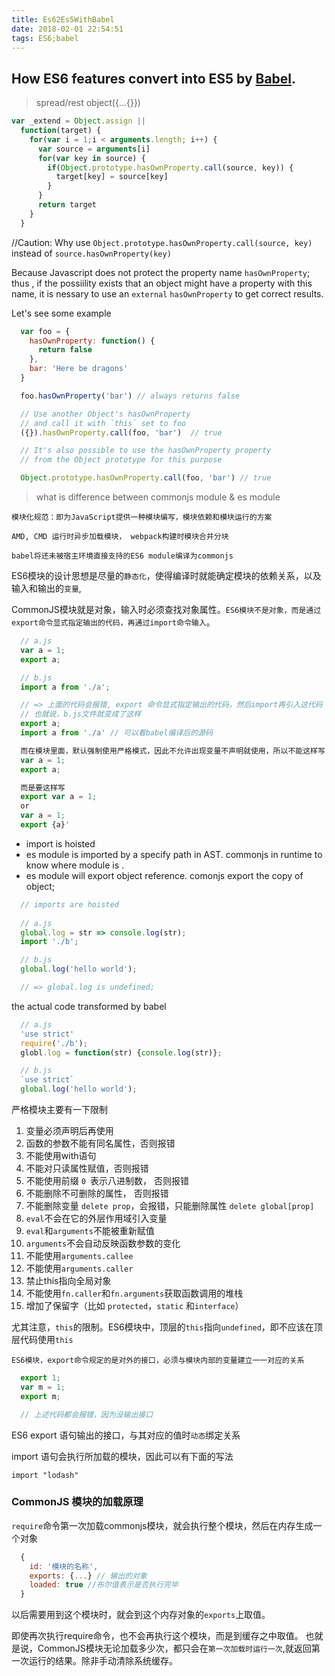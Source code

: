 ```yaml
---
title: Es62Es5WithBabel
date: 2018-02-01 22:54:51
tags: ES6;babel
---
```


## How ES6 features convert into ES5 by [Babel](https://babeljs.cn/repl/).

> spread/rest object({...{}})

```javascript
var _extend = Object.assign ||
  function(target) {
    for(var i = 1;i < arguments.length; i++) {
      var source = arguments[i]
      for(var key in source) {
        if(Object.prototype.hasOwnProperty.call(source, key)) {
          target[key] = source[key]
        }
      }
      return target
    }
  }
```

//Caution: Why use `Object.prototype.hasOwnProperty.call(source, key)` instead of `source.hasOwnProperty(key)`

Because Javascript does not protect the property name `hasOwnProperty`; thus , if the possiility exists that an object might have a property with this name, it is nessary to use an `external` `hasOwnProperty` to get correct results.

Let's see some example

```javascript
  var foo = {
    hasOwnProperty: function() {
      return false
    },
    bar: 'Here be dragons'
  }

  foo.hasOwnProperty('bar') // always returns false

  // Use another Object's hasOwnProperty
  // and call it with `this` set to foo
  ({}).hasOwnProperty.call(foo, 'bar')  // true

  // It's also possible to use the hasOwnProperty property
  // from the Object prototype for this purpose

  Object.prototype.hasOwnProperty.call(foo, 'bar') // true
```

> what is difference between commonjs module & es module

`模块化规范：即为JavaScript提供一种模块编写，模块依赖和模块运行的方案`

`AMD, CMD 运行时异步加载模块， webpack构建时模块合并分块`

`babel将还未被宿主环境直接支持的ES6 module编译为commonjs`

ES6模块的设计思想是尽量的`静态化`，使得编译时就能确定模块的依赖关系，以及输入和输出的`变量`,

CommonJS模块就是对象，输入时必须查找对象属性。`ES6模块不是对象，而是通过export命令显式指定输出的代码，再通过import命令输入`。

```javascript
  // a.js
  var a = 1;
  export a;

  // b.js
  import a from './a';

  // => 上面的代码会报错, export 命令显式指定输出的代码，然后import再引入这代码
  // 也就说，b.js文件就变成了这样
  export a;
  import a from './a' // 可以看babel编译后的源码

  而在模块里面，默认强制使用严格模式，因此不允许出现变量不声明就使用，所以不能这样写
  var a = 1;
  export a;

  而是要这样写
  export var a = 1;
  or
  var a = 1;
  export {a}'
```


*   import is hoisted
*   es module is imported by a specify path in AST. commonjs in runtime to know where module is .
*   es module will export object reference. comonjs export the copy of object;

```javascript
  // imports are hoisted
  
  // a.js
  global.log = str => console.log(str);
  import './b';

  // b.js
  global.log('hello world');

  // => global.log is undefined;
```

the actual code transformed by babel

```javascript
  // a.js
  'use strict'
  require('./b');
  globl.log = function(str) {console.log(str)};

  // b.js
  `use strict`
  global.log('hello world');
```

严格模块主要有一下限制
  1.  变量必须声明后再使用
  2.  函数的参数不能有同名属性，否则报错
  3.  不能使用with语句
  4.  不能对只读属性赋值，否则报错
  5.  不能使用前缀 `0 `表示八进制数， 否则报错
  6.  不能删除不可删除的属性， 否则报错
  7.  不能删除变量 `delete prop`，会报错，只能删除属性 `delete global[prop]`
  8.  `eval`不会在它的外层作用域引入变量
  9.  `eval`和`arguments`不能被重新赋值
  10. `arguments`不会自动反映函数参数的变化
  11. 不能使用`arguments.callee`
  12. 不能使用`arguments.caller`
  13. 禁止this指向全局对象
  14. 不能使用`fn.caller`和`fn.arguments`获取函数调用的堆栈
  15. 增加了保留字（比如 `protected`，`static` 和`interface`）

尤其注意，`this`的限制。ES6模块中，顶层的`this`指向`undefined`，即不应该在顶层代码使用`this`

`ES6模块，export命令规定的是对外的接口，必须与模块内部的变量建立一一对应的关系`

```javascript
  export 1;
  var m = 1;
  export m;

  // 上述代码都会报错，因为没输出接口
```

ES6 export 语句输出的接口，与其对应的值时`动态`绑定关系

import 语句会执行所加载的模块，因此可以有下面的写法

`import "lodash"`

### CommonJS 模块的加载原理

`require`命令第一次加载commonjs模块，就会执行整个模块，然后在内存生成一个对象
```javascript
  {
    id: '模块的名称',
    exports: {...} // 输出的对象
    loaded: true //布尔值表示是否执行完毕
  }
```
以后需要用到这个模块时，就会到这个内存对象的`exports`上取值。

即使再次执行require命令，也不会再执行这个模块，而是到缓存之中取值。 也就是说，CommonJS模块无论加载多少次，都只会在`第一次加载时运行一次`,就返回第一次运行的结果。除非手动清除系统缓存。

